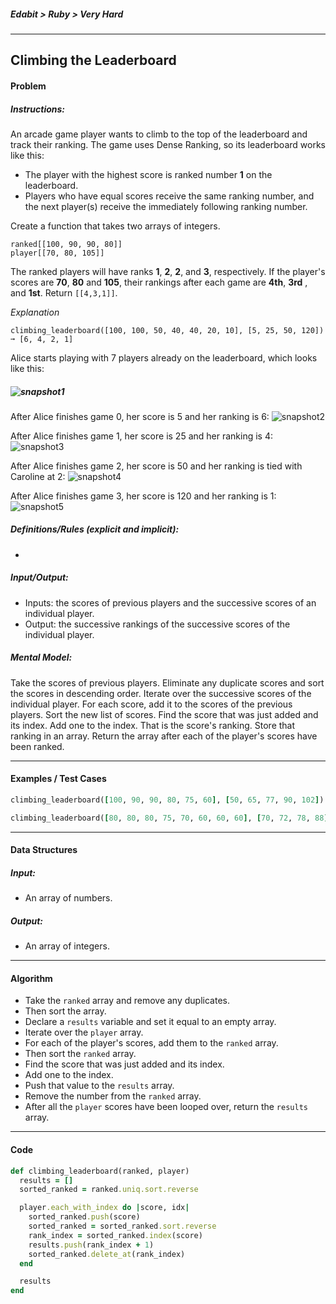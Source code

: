 ##### Edabit > Ruby > Very Hard

---

## Climbing the Leaderboard

#### Problem

##### Instructions:

An arcade game player wants to climb to the top of the leaderboard and track their ranking. The game uses Dense Ranking, so its leaderboard works like this:

- The player with the highest score is ranked number **1** on the leaderboard.
- Players who have equal scores receive the same ranking number, and the next player(s) receive the immediately following ranking number.

Create a function that takes two arrays of integers.

```
ranked[[100, 90, 90, 80]]
player[[70, 80, 105]]
```

The ranked players will have ranks **1**, **2**, **2**, and **3**, respectively. If the player's scores are **70**, **80** and **105**, their rankings after each game are **4th**, **3rd** , and **1st**. Return `[[4,3,1]]`.

_Explanation_

```
climbing_leaderboard([100, 100, 50, 40, 40, 20, 10], [5, 25, 50, 120]) ➞ [6, 4, 2, 1]
```

Alice starts playing with 7 players already on the leaderboard, which looks like this:

##### ![snapshot1](https://edabit-challenges.s3.amazonaws.com/1-climbingrank.png)

After Alice finishes game 0, her score is 5 and her ranking is 6: ![snapshot2](https://edabit-challenges.s3.amazonaws.com/2-climbingrank.png)

After Alice finishes game 1, her score is 25 and her ranking is 4: ![snapshot3](https://edabit-challenges.s3.amazonaws.com/3-climbingrank.png)



After Alice finishes game 2, her score is 50 and her ranking is tied with Caroline at 2: ![snapshot4](https://edabit-challenges.s3.amazonaws.com/4-climbingrank.png)

After Alice finishes game 3, her score is 120 and her ranking is 1: ![snapshot5](https://edabit-challenges.s3.amazonaws.com/5-climbingrank.png)

##### Definitions/Rules (explicit and implicit):

* 

##### Input/Output:

* Inputs: the scores of previous players and the successive scores of an individual player.
* Output: the successive rankings of the successive scores of the individual player.

##### Mental Model:

Take the scores of previous players. Eliminate any duplicate scores and sort the scores in descending order. Iterate over the successive scores of the individual player. For each score, add it to the scores of the previous players. Sort the new list of scores. Find the score that was just added and its index. Add one to the index. That is the score's ranking. Store that ranking in an array.  Return the array after each of the player's scores have been ranked.

---

#### Examples / Test Cases

```ruby
climbing_leaderboard([100, 90, 90, 80, 75, 60], [50, 65, 77, 90, 102]) ➞ [6, 5, 4, 2, 1]

climbing_leaderboard([80, 80, 80, 75, 70, 60, 60, 60], [70, 72, 78, 88]) ➞ [3, 3, 2, 1]
```

---

#### Data Structures

##### Input:

* An array of numbers.

##### Output:

* An array of integers.

---

#### Algorithm

* Take the `ranked` array and remove any duplicates.
* Then sort the array.
* Declare a `results` variable and set it equal to an empty array.
* Iterate over the `player` array.
* For each of the player's scores, add them to the `ranked` array.
* Then sort the `ranked` array.
* Find the score that was just added and its index.
* Add one to the index.
* Push that value to the `results` array.
* Remove the number from the `ranked` array.
* After all the `player` scores have been looped over, return the `results` array.

---

#### Code

```ruby
def climbing_leaderboard(ranked, player)
  results = []
  sorted_ranked = ranked.uniq.sort.reverse

  player.each_with_index do |score, idx|
    sorted_ranked.push(score)
    sorted_ranked = sorted_ranked.sort.reverse
    rank_index = sorted_ranked.index(score)
    results.push(rank_index + 1)
    sorted_ranked.delete_at(rank_index)
  end

  results
end
```

